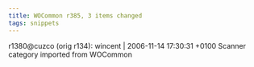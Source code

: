 ```yaml
---
title: WOCommon r385, 3 items changed
tags: snippets
---
```


r1380@cuzco (orig r134): wincent | 2006-11-14 17:30:31 +0100 Scanner category imported from WOCommon
